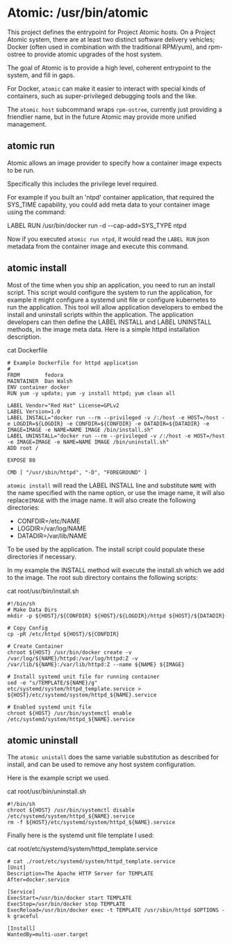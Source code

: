 # Atomic: /usr/bin/atomic

This project defines the entrypoint for Project Atomic hosts.  On a
Project Atomic system, there are at least two distinct software
delivery vehicles; Docker (often used in combination with the
traditional RPM/yum), and rpm-ostree to provide atomic upgrades of the
host system.

The goal of Atomic is to provide a high level, coherent entrypoint to
the system, and fill in gaps.

For Docker, `atomic` can make it easier to interact with special kinds
of containers, such as super-privileged debugging tools and the like.

The `atomic host` subcommand wraps `rpm-ostree`, currently just
providing a friendlier name, but in the future Atomic may provide more
unified management.

## atomic run

Atomic allows an image provider to specify how a container image expects to be
run.

Specifically this includes the privilege level required.

For example if you built an 'ntpd' container application, that required the
SYS_TIME capability, you could add meta data to your container image using the
command:

LABEL RUN /usr/bin/docker run -d --cap-add=SYS_TYPE ntpd

Now if you executed `atomic run ntpd`, it would read the `LABEL RUN` json
metadata from the container image and execute this command.

## atomic install

Most of the time when you ship an application, you need to run an install
script.  This script would configure the system to run the application, for
example it might configure a systemd unit file or configure kubernetes to
run the application.  This tool will allow application developers to embed the
install and uninstall scripts within the application.  The application
developers can then define the LABEL INSTALL and LABEL UNINSTALL methods, in
the image meta data.  Here is a simple httpd installation description.

cat Dockerfile
```
# Example Dockerfile for httpd application
#
FROM 		fedora
MAINTAINER	Dan Walsh
ENV container docker
RUN yum -y update; yum -y install httpd; yum clean all

LABEL Vendor="Red Hat" License=GPLv2
LABEL Version=1.0
LABEL INSTALL="docker run --rm --privileged -v /:/host -e HOST=/host -e LOGDIR=${LOGDIR} -e CONFDIR=${CONFDIR} -e DATADIR=${DATADIR} -e IMAGE=IMAGE -e NAME=NAME IMAGE /bin/install.sh"
LABEL UNINSTALL="docker run --rm --privileged -v /:/host -e HOST=/host -e IMAGE=IMAGE -e NAME=NAME IMAGE /bin/uninstall.sh"
ADD root /

EXPOSE 80

CMD [ "/usr/sbin/httpd", "-D", "FOREGROUND" ]
```

`atomic install` will read the LABEL INSTALL line and substitute `NAME` with
the name specified with the name option, or use the image name, it will also
replace`IMAGE` with the image name.  It will also create the following
directories:

* CONFDIR=/etc/NAME
* LOGDIR=/var/log/NAME
* DATADIR=/var/lib/NAME

To be used by the application.  The install script could populate these
directories if necessary.

In my example the INSTALL method will execute the install.sh which we add to
the image.  The root sub directory contains the following scripts:

cat root/usr/bin/install.sh
```
#!/bin/sh
# Make Data Dirs
mkdir -p ${HOST}/${CONFDIR} ${HOST}/${LOGDIR}/httpd ${HOST}/${DATADIR}

# Copy Config
cp -pR /etc/httpd ${HOST}/${CONFDIR}

# Create Container
chroot ${HOST} /usr/bin/docker create -v /var/log/${NAME}/httpd:/var/log/httpd:Z -v /var/lib/${NAME}:/var/lib/httpd:Z --name ${NAME} ${IMAGE}

# Install systemd unit file for running container
sed -e "s/TEMPLATE/${NAME}/g" etc/systemd/system/httpd_template.service > ${HOST}/etc/systemd/system/httpd_${NAME}.service

# Enabled systemd unit file
chroot ${HOST} /usr/bin/systemctl enable /etc/systemd/system/httpd_${NAME}.service
```

## atomic uninstall

The `atomic unistall` does the same variable substitution as described for
install, and can be used to remove any host system configuration.

Here is the example script we used.

cat root/usr/bin/uninstall.sh 
```
#!/bin/sh
chroot ${HOST} /usr/bin/systemctl disable /etc/systemd/system/httpd_${NAME}.service
rm -f ${HOST}/etc/systemd/system/httpd_${NAME}.service
```

Finally here is the systemd unit file template I used:

cat root/etc/systemd/system/httpd_template.service 
```
# cat ./root/etc/systemd/system/httpd_template.service 
[Unit]
Description=The Apache HTTP Server for TEMPLATE
After=docker.service

[Service]
ExecStart=/usr/bin/docker start TEMPLATE
ExecStop=/usr/bin/docker stop TEMPLATE
ExecReload=/usr/bin/docker exec -t TEMPLATE /usr/sbin/httpd $OPTIONS -k graceful

[Install]
WantedBy=multi-user.target
```
